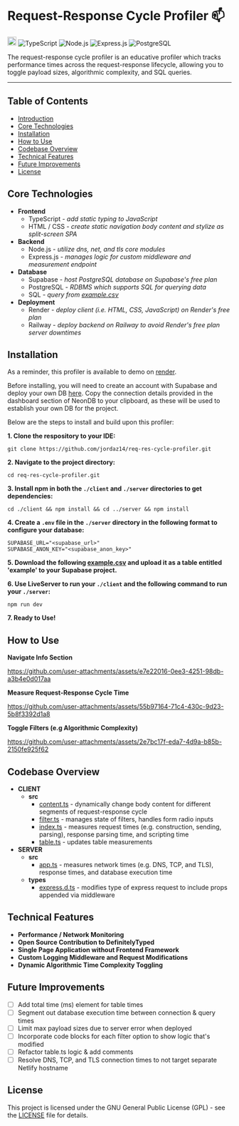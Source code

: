 # Request-Response Cycle Profiler 📫
<a href='http://www.recurse.com' title='Made with love at the Recurse Center'><img src='https://cloud.githubusercontent.com/assets/2883345/11325206/336ea5f4-9150-11e5-9e90-d86ad31993d8.png' height='20px'/></a>
![TypeScript](https://img.shields.io/badge/TypeScript-007ACC?logo=typescript&logoColor=white)
![Node.js](https://img.shields.io/badge/Node.js-339933?logo=node.js&logoColor=white)
![Express.js](https://img.shields.io/badge/Express.js-000000?logo=express&logoColor=white)
![PostgreSQL](https://img.shields.io/badge/PostgreSQL-336791?logo=postgresql&logoColor=white)

The request-response cycle profiler is an educative profiler which tracks performance times across the request-response lifecycle, allowing you to toggle payload sizes, algorithmic complexity, and SQL queries. 

<hr>

## Table of Contents
- [Introduction](#request-response-cycle-profiler-)
- [Core Technologies](#core-technologies)
- [Installation](#installation)
- [How to Use](#how-to-use)
- [Codebase Overview](#codebase-overview)
- [Technical Features](#technical-features)
- [Future Improvements](#future-improvements)
- [License](#license)

## Core Technologies

- **Frontend**
  - TypeScript - _add static typing to JavaScript_
  - HTML / CSS - _create static navigation body content and stylize as split-screen SPA_
- **Backend**
  - Node.js - _utilize dns, net, and tls core modules_
  - Express.js - _manages logic for custom middleware and measurement endpoint_
- **Database**
  - Supabase - _host PostgreSQL database on Supabase's free plan_
  - PostgreSQL - _RDBMS which supports SQL for querying data_
  - SQL - _query from [example.csv](https://github.com/user-attachments/files/17195551/example.csv)_
- **Deployment**
  - Render - _deploy client (i.e. HTML, CSS, JavaScript) on Render's free plan_  
  - Railway - _deploy backend on Railway to avoid Render's free plan server downtimes_ 

## Installation

As a reminder, this profiler is available to demo on [render](https://req-res-cycle-profiler.onrender.com/).

Before installing, you will need to create an account with Supabase and deploy your own DB [here](https://supabase.com/dashboard/projects). Copy the connection details provided in the dashboard section of NeonDB to your clipboard, as these will be used to establish your own DB for the project.

Below are the steps to install and build upon this profiler:

**1. Clone the respository to your IDE:**
```
git clone https://github.com/jordaz14/req-res-cycle-profiler.git
```
**2. Navigate to the project directory:**
```
cd req-res-cycle-profiler.git
```
**3. Install npm in both the `./client` and `./server` directories to get dependencies:**
```
cd ./client && npm install && cd ../server && npm install
```
**4. Create a `.env` file in the `./server` directory in the following format to configure your database:**
```
SUPABASE_URL="<supabase_url>"
SUPABASE_ANON_KEY="<supabase_anon_key>"
```
**5. Download the following [example.csv](https://github.com/user-attachments/files/17195551/example.csv) and upload it as a table entitled 'example' to your Supabase project.**

**6. Use LiveServer to run your `./client` and the following command to run your `./server`:**
```
npm run dev
```
**7. Ready to Use!**

## How to Use

**Navigate Info Section**

https://github.com/user-attachments/assets/e7e22016-0ee3-4251-98db-a3b4e0d017aa

**Measure Request-Response Cycle Time**

https://github.com/user-attachments/assets/55b97164-71c4-430c-9d23-5b8f3392d1a8

**Toggle Filters (e.g Algorithmic Complexity)**

https://github.com/user-attachments/assets/2e7bc17f-eda7-4d9a-b85b-2150fe925f62

## Codebase Overview

- **CLIENT**
  - **src**
    - [content.ts](./client/src/content.ts) - dynamically change body content for different segments of request-response cycle
    - [filter.ts](./client/src/filter.ts) - manages state of filters, handles form radio inputs
    - [index.ts](./client/src/index.ts) - measures request times (e.g. construction, sending, parsing), response parsing time, and scripting time
    - [table.ts](./client/src/table.ts) - updates table measurements
- **SERVER**
  - **src**
    - [app.ts](./server/src/app.ts) - measures network times (e.g. DNS, TCP, and TLS), response times, and database execution time
  - **types**
    - [express.d.ts](./server/types/express.d.ts) - modifies type of express request to include props appended via middleware

## Technical Features

- **Performance / Network Monitoring**
- **Open Source Contribution to DefinitelyTyped**
- **Single Page Application without Frontend Framework**
- **Custom Logging Middleware and Request Modifications**
- **Dynamic Algorithmic Time Complexity Toggling**

## Future Improvements
- [ ] Add total time (ms) element for table times
- [ ] Segment out database execution time between connection & query times
- [ ] Limit max payload sizes due to server error when deployed
- [ ] Incorporate code blocks for each filter option to show logic that's modified
- [ ] Refactor table.ts logic & add comments
- [ ] Resolve DNS, TCP, and TLS connection times to not target separate Netlify hostname

## License
This project is licensed under the GNU General Public License (GPL) - see the [LICENSE](./LICENSE) file for details.
